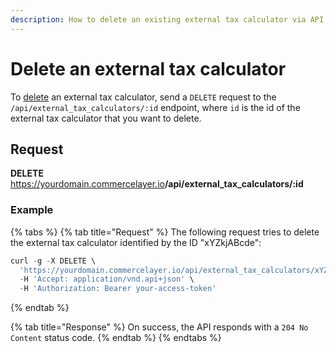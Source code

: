 ```yaml
---
description: How to delete an existing external tax calculator via API
---
```


# Delete an external tax calculator

To <a href="https://docs.commercelayer.io/developers/deleting-resources" target="_blank">delete</a> an external tax calculator, send a `DELETE` request to the `/api/external_tax_calculators/:id` endpoint, where `id` is the id of the external tax calculator that you want to delete.

## Request

**DELETE** https://yourdomain.commercelayer.io<b>/api/external_tax_calculators/:id</b>

### Example

{% tabs %}
{% tab title="Request" %}
The following request tries to delete the external tax calculator identified by the ID "xYZkjABcde":

```javascript
curl -g -X DELETE \
  'https://yourdomain.commercelayer.io/api/external_tax_calculators/xYZkjABcde' \
  -H 'Accept: application/vnd.api+json' \
  -H 'Authorization: Bearer your-access-token'
```
{% endtab %}

{% tab title="Response" %}
On success, the API responds with a `204 No Content` status code.
{% endtab %}
{% endtabs %}

